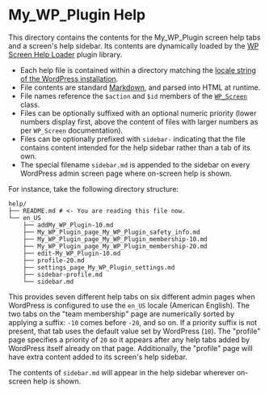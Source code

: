 # My_WP_Plugin Help

This directory contains the contents for the My_WP_Plugin screen help tabs and a screen's help sidebar. Its contents are dynamically loaded by the [WP Screen Help Loader](https://wordpress.org/plugins/wp-screen-help-loader/) plugin library.

* Each help file is contained within a directory matching the [locale string of the WordPress installation](https://developer.wordpress.org/reference/functions/get_locale/).
* File contents are standard [Markdown](https://daringfireball.net/projects/markdown/), and parsed into HTML at runtime.
* File names reference the `$action` and `$id` members of the [`WP_Screen`](https://developer.wordpress.org/reference/classes/wp_screen/) class.
* Files can be optionally suffixed with an optional numeric priority (lower numbers display first, above the content of files with larger numbers as per `WP_Screen` documentation).
* Files can be optionally prefixed with `sidebar-` indicating that the file contains content intended for the help sidebar rather than a tab of its own.
* The special filename `sidebar.md` is appended to the sidebar on every WordPress admin screen page where on-screen help is shown.

For instance, take the following directory structure:

    help/
    ├── README.md # <- You are reading this file now.
    └── en_US
        ├── addMy_WP_Plugin-10.md
        ├── My_WP_Plugin_page_My_WP_Plugin_safety_info.md
        ├── My_WP_Plugin_page_My_WP_Plugin_membership-10.md
        ├── My_WP_Plugin_page_My_WP_Plugin_membership-20.md
        ├── edit-My_WP_Plugin-10.md
        ├── profile-20.md
        ├── settings_page_My_WP_Plugin_settings.md
        ├── sidebar-profile.md
        └── sidebar.md

This provides seven different help tabs on six different admin pages when WordPress is configured to use the `en_US` locale (American English). The two tabs on the "team membership" page are numerically sorted by applying a suffix: `-10` comes before `-20`, and so on. If a priority suffix is not present, that tab uses the default value set by WordPress (`10`). The "profile" page specifies a priority of `20` so it appears after any help tabs added by WordPress itself already on that page. Additionally, the "profile" page will have extra content added to its screen's help sidebar.

The contents of `sidebar.md` will appear in the help sidebar wherever on-screen help is shown.
